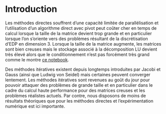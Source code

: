 # Introduction

Les méthodes directes souffrent d’une capacité limitée de parallélisation et l’utilisation d’un algorithme direct avec pivot peut coûter cher en temps de calcul lorsque la taille de la matrice devient trop grande et en particulier lorsque l’on s’oriente vers des problèmes résultant de la discrétisation d’EDP en dimension 3. Lorsque la taille de la matrice augmente, les matrices sont bien creuses mais le stockage associé à la décomposition LU devient très élevé alors que le conditionnement n’est pas forcément très grand comme le montre [ce notebook](limite_direct.ipynb).

Des méthodes itératives existent depuis longtemps introduites par Jacobi et Gauss (ainsi que Ludwig von Seidel) mais certaines peuvent converger lentement. Les méthodes itératives sont revenues au goût du jour pour pouvoir attaquer des problèmes de grande taille et en particulier dans le cadre du calcul haute performance pour des matrices creuses et les problèmes réalistes actuels. Par contre, nous disposons de moins de résultats théoriques que pour les méthodes directes et l’expérimentation numérique est ici importante.
